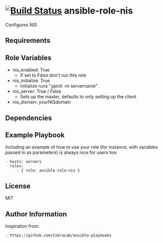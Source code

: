 [![Build Status](https://travis-ci.org/CSC-IT-Center-for-Science/ansible-role-nis.svg?branch=master)](https://travis-ci.org/CSC-IT-Center-for-Science/ansible-role-nis)
ansible-role-nis
=========

Configures NIS

Requirements
------------


Role Variables
--------------

   - nis\_enabled: True
      - If set to False don't run this role
   - nis\_initialize: True
      - initialize runs "ypinit -m servername"
   - nis\_server: True / False
      - Sets up the master, defaults to only setting up the client
   - nis\_domain: yourNISdomain


Dependencies
------------


Example Playbook
----------------

Including an example of how to use your role (for instance, with variables passed in as parameters) is always nice for users too:

    - hosts: servers
      roles:
         - { role: ansible-role-nis }

License
-------

MIT

Author Information
------------------

Inspiration from:

    - https://github.com/CobraLab/ansible-playbooks
